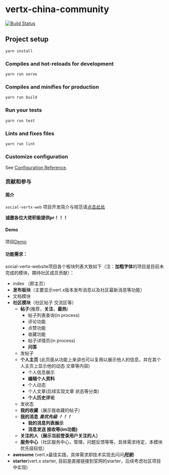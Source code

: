 # vertx-china-community

[![Build Status](https://travis-ci.org/whitewoodcity/social-vertex-website.svg?branch=develop)](https://travis-ci.org/whitewoodcity/social-vertex-website)

## Project setup
```
yarn install
```

### Compiles and hot-reloads for development
```
yarn run serve
```

### Compiles and minifies for production
```
yarn run build
```

### Run your tests
```
yarn run test
```

### Lints and fixes files
```
yarn run lint
```

### Customize configuration
See [Configuration Reference](https://cli.vuejs.org/config/).



### 贡献和参与

#### 简介

`social-vertx-web` 项目开发简介与规范请[点击此处](./docs/develop.md)

**诚邀各位大佬积极提供pr！！！**

#### Demo

项目[Demo](https://whitewoodcity.github.io/social-vertex-website)

#### 功能需求：

social-vertx-website项目各个板块列表大致如下（注：**加粗字体**的项目是目前未完成的模块，期待社区成员贡献）：

+ index （即主页）
+ **发布板块**（主要显示vert.x版本发布消息以及社区最新消息等功能）
+ 文档模块
+ **社区模块**（社区帖子 交流区等）
  + **帖子**(推荐，**关注**，**最热**)
    + 帖子列表查询(in process)
    + 评论功能
    + 点赞功能
    + 收藏功能
    + 帖子详情页(in process)
    + **问答**
  + 发帖子
  + **个人主页** (此页面从功能上来讲也可以复用以展示他人的信息，并在其个人主页上显示他的动态 文章等内容)
    + 个人信息展示
    + **编辑个人资料**
    + 个人动态
    + 个人文章(后续实现文章 状态等分类)
    + **个人历史评论**
  + 发状态
  + **我的收藏**（展示我收藏的帖子）
  + **我的消息** ***高优先级 ！！！***
    + **我的消息列表展示**
    + **消息发送 接收等(im功能)**
  + **关注的人（展示当前登录用户关注的人）**
  + **服务中心**（社区服务中心，管理，问题反馈等等，具体需求待定，本模块优先级较低）
+ **awesome** (vert.x最佳实践，具体需求即技术实现去问问[***阿柴***](https://github.com/iBLOC-szz))
+ **starter**(vert.x starter, 目前是直接链接到官网的starter，后续考虑社区项目中实现)

